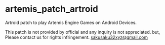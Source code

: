 # artemis_patch_artroid
Artroid patch to play Artemis Engine Games on Android Devices.

This patch is not provided by official and any inquiry is not appreciated.
but, Please contact us for rights infringement.
sakusaku32xyz@gmail.com
